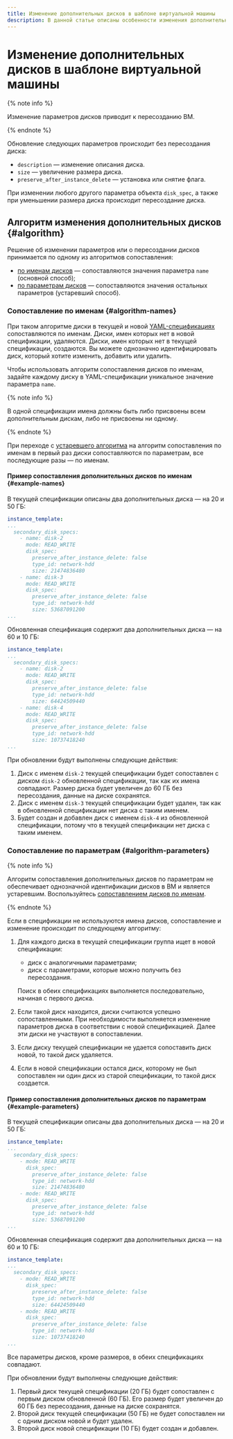 ```yaml
---
title: Изменение дополнительных дисков в шаблоне виртуальной машины
description: В данной статье описаны особенности изменения дополнительных дисков в шаблоне виртуальной машины.
---
```


# Изменение дополнительных дисков в шаблоне виртуальной машины

{% note info %}

Изменение параметров дисков приводит к пересозданию ВМ.

{% endnote %}

Обновление следующих параметров происходит без пересоздания диска:

* `description` — изменение описания диска.
* `size` — увеличение размера диска.
* `preserve_after_instance_delete` — установка или снятие флага.

При изменении любого другого параметра объекта `disk_spec`, а также при уменьшении размера диска происходит пересоздание диска.

## Алгоритм изменения дополнительных дисков {#algorithm}

Решение об изменении параметров или о пересоздании дисков принимается по одному из алгоритмов сопоставления:

* [по именам дисков](#algorithm-names) — сопоставляются значения параметра `name` (основной способ);
* [по параметрам дисков](#algorithm-parameters) — сопоставляются значения остальных параметров (устаревший способ).

### Сопоставление по именам {#algorithm-names}

При таком алгоритме диски в текущей и новой [YAML-спецификациях](../specification.md) сопоставляются по именам. Диски, имен которых нет в новой спецификации, удаляются. Диски, имен которых нет в текущей спецификации, создаются. Вы можете однозначно идентифицировать диск, который хотите изменить, добавить или удалить.

Чтобы использовать алгоритм сопоставления дисков по именам, задайте каждому диску в YAML-спецификации уникальное значение параметра `name`.

{% note info %}

В одной спецификации имена должны быть либо присвоены всем дополнительным дискам, либо не присвоены ни одному.

{% endnote %}

При переходе с [устаревшего алгоритма](#algorithm-parameters) на алгоритм сопоставления по именам в первый раз диски сопоставляются по параметрам, все последующие разы — по именам.

#### Пример сопоставления дополнительных дисков по именам {#example-names}

В текущей спецификации описаны два дополнительных диска — на 20 и 50 ГБ:

```yaml
instance_template:
...
  secondary_disk_specs:
    - name: disk-2
      mode: READ_WRITE
      disk_spec:
        preserve_after_instance_delete: false
        type_id: network-hdd
        size: 21474836480
    - name: disk-3
      mode: READ_WRITE
      disk_spec:
        preserve_after_instance_delete: false
        type_id: network-hdd
        size: 53687091200
...
```

Обновленная спецификация содержит два дополнительных диска — на 60 и 10 ГБ:

```yaml
instance_template:
...
  secondary_disk_specs:
    - name: disk-2
      mode: READ_WRITE
      disk_spec:
        preserve_after_instance_delete: false
        type_id: network-hdd
        size: 64424509440
    - name: disk-4
      mode: READ_WRITE
      disk_spec:
        preserve_after_instance_delete: false
        type_id: network-hdd
        size: 10737418240
...
```

При обновлении будут выполнены следующие действия:

1. Диск с именем `disk-2` текущей спецификации будет сопоставлен с диском `disk-2` обновленной спецификации, так как их имена совпадают. Размер диска будет увеличен до 60 ГБ без пересоздания, данные на диске сохранятся.
1. Диск с именем `disk-3` текущей спецификации будет удален, так как в обновленной спецификации нет диска с таким именем.
1. Будет создан и добавлен диск с именем `disk-4` из обновленной спецификации, потому что в текущей спецификации нет диска с таким именем.

### Сопоставление по параметрам {#algorithm-parameters}

{% note info %}

Алгоритм сопоставления дополнительных дисков по параметрам не обеспечивает однозначной идентификации дисков в ВМ и является устаревшим. Воспользуйтесь [сопоставлением дисков по именам](#algorithm-names).

{% endnote %}

Если в спецификации не используются имена дисков, сопоставление и изменение происходит по следующему алгоритму:

1. Для каждого диска в текущей спецификации группа ищет в новой спецификации:

   * диск с аналогичными параметрами;
   * диск с параметрами, которые можно получить без пересоздания.

   Поиск в обеих спецификациях выполняется последовательно, начиная с первого диска.

1. Если такой диск находится, диски считаются успешно сопоставленными. При необходимости выполняется изменение параметров диска в соответствии с новой спецификацией. Далее эти диски не участвуют в сопоставлении.
1. Если диску текущей спецификации не удается сопоставить диск новой, то такой диск удаляется.
1. Если в новой спецификации остался диск, которому не был сопоставлен ни один диск из старой спецификации, то такой диск создается.

#### Пример сопоставления дополнительных дисков по параметрам {#example-parameters}

В текущей спецификации описаны два дополнительных диска — на 20 и 50 ГБ:

```yaml
instance_template:
...
  secondary_disk_specs:
    - mode: READ_WRITE
      disk_spec:
        preserve_after_instance_delete: false
        type_id: network-hdd
        size: 21474836480
    - mode: READ_WRITE
      disk_spec:
        preserve_after_instance_delete: false
        type_id: network-hdd
        size: 53687091200
...
```

Обновленная спецификация содержит два дополнительных диска — на 60 и 10 ГБ:

```yaml
instance_template:
...
  secondary_disk_specs:
    - mode: READ_WRITE
      disk_spec:
        preserve_after_instance_delete: false
        type_id: network-hdd
        size: 64424509440
    - mode: READ_WRITE
      disk_spec:
        preserve_after_instance_delete: false
        type_id: network-hdd
        size: 10737418240
...
```

Все параметры дисков, кроме размеров, в обеих спецификациях совпадают.

При обновлении будут выполнены следующие действия:

1. Первый диск текущей спецификации (20 ГБ) будет сопоставлен с первым диском обновленной (60 ГБ). Его размер будет увеличен до 60 ГБ без пересоздания, данные на диске сохранятся.
1. Второй диск текущей спецификации (50 ГБ) не будет сопоставлен ни с одним диском новой и будет удален.
1. Второй диск новой спецификации (10 ГБ) будет создан и добавлен.
